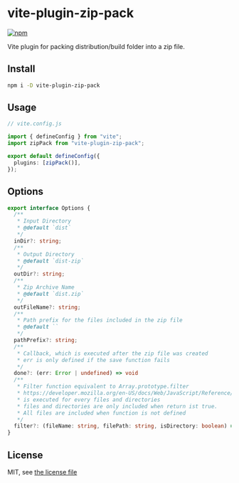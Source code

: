 # vite-plugin-zip-pack
[![npm](https://img.shields.io/npm/v/vite-plugin-zip-pack)](https://www.npmjs.com/package/vite-plugin-zip-pack)

Vite plugin for packing distribution/build folder into a zip file.

## Install

```bash
npm i -D vite-plugin-zip-pack
```

## Usage

```ts
// vite.config.js

import { defineConfig } from "vite";
import zipPack from "vite-plugin-zip-pack";

export default defineConfig({
  plugins: [zipPack()],
});
```

## Options

```ts
export interface Options {
  /**
   * Input Directory
   * @default `dist`
   */
  inDir?: string;
  /**
   * Output Directory
   * @default `dist-zip`
   */
  outDir?: string;
  /**
   * Zip Archive Name
   * @default `dist.zip`
   */
  outFileName?: string;
  /**
   * Path prefix for the files included in the zip file
   * @default ``
   */
  pathPrefix?: string;
  /**
   * Callback, which is executed after the zip file was created
   * err is only defined if the save function fails
   */
  done?: (err: Error | undefined) => void
  /**
   * Filter function equivalent to Array.prototype.filter 
   * https://developer.mozilla.org/en-US/docs/Web/JavaScript/Reference/Global_Objects/Array/filter
   * is executed for every files and directories
   * files and directories are only included when return ist true.
   * All files are included when function is not defined
   */
  filter?: (fileName: string, filePath: string, isDirectory: boolean) => Boolean
}
```
## License

MIT, see [the license file](./LICENSE)